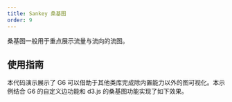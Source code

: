 ```yaml
---
title: Sankey 桑基图
order: 9
---
```


桑基图一般用于重点展示流量与流向的流图。

## 使用指南

本代码演示展示了 G6 可以借助于其他类库完成除内置能力以外的图可视化。本示例结合 G6 的自定义边功能和 d3.js 的桑基图功能实现了如下效果。

